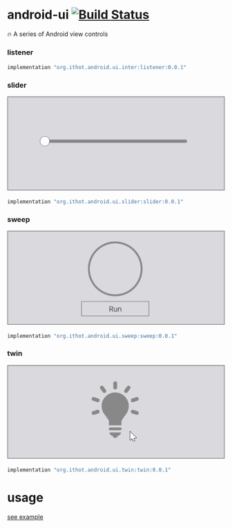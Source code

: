 # android-ui [![Build Status](https://www.travis-ci.org/ithot-all/android-ui.svg?branch=master)](https://www.travis-ci.org/ithot-all/android-ui)
:fire: A series of Android view controls

### listener
```gradle
implementation "org.ithot.android.ui.inter:listener:0.0.1"
```

### slider
![slider](arts/slider.gif)
```gradle
implementation "org.ithot.android.ui.slider:slider:0.0.1"
```

### sweep
![sweep](arts/sweep.gif)
```gradle
implementation "org.ithot.android.ui.sweep:sweep:0.0.1"
```

### twin
![twin](arts/twin.gif)
```gradle
implementation "org.ithot.android.ui.twin:twin:0.0.1"
```

# usage
[see example](https://github.com/ithot-all/android-ui/tree/master/example)
